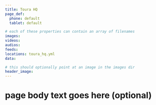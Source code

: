 ```yaml
---
title: Toura HQ
page_def:
  phone: default
  tablet: default

# each of these properties can contain an array of filenames
images:
videos:
audios:
feeds:
locations: toura_hq.yml
data:

# this should optionally point at an image in the images dir
header_image:
---
```


# page body text goes here (optional)
